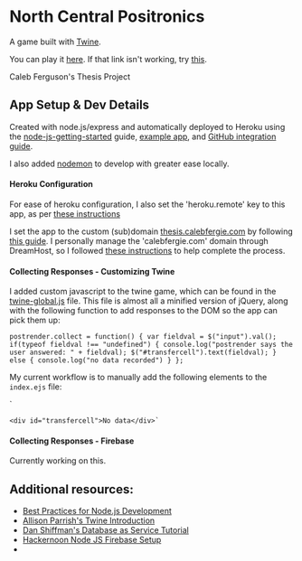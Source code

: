 # North Central Positronics

A game built with [Twine](https://twinery.org/).

You can play it [here](https://thesis.calebfergie.com/). If that link isn't working, try [this](https://north-central-positronics.herokuapp.com/).

Caleb Ferguson's Thesis Project

## App Setup & Dev Details
Created with node.js/express and automatically deployed to Heroku using the [node-js-getting-started](https://devcenter.heroku.com/articles/getting-started-with-nodejs) guide, [example app](https://github.com/heroku/node-js-getting-started), and [GitHub integration guide](https://devcenter.heroku.com/articles/github-integration).

I also added [nodemon](https://nodemon.io/) to develop with greater ease locally.

#### Heroku Configuration

For ease of heroku configuration, I also set the 'heroku.remote' key to this app, as per [these instructions](https://stackoverflow.com/questions/17497947/is-there-a-way-to-set-a-default-app-for-heroku-toolbet)

I set the app to the custom (sub)domain [thesis.calebfergie.com](thesis.calebfergie.com) by following [this guide](https://devcenter.heroku.com/articles/custom-domains). I personally manage the 'calebfergie.com' domain through DreamHost, so I followed [these instructions](https://help.dreamhost.com/hc/en-us/articles/115000760591-Setting-your-domain-to-DNS-Only-) to help complete the process.

#### Collecting Responses - Customizing Twine

I added custom javascript to the twine game, which can be found in the [twine-global.js](/public/js/twine-global.js) file. This file is almost all a  minified version of jQuery, along with the following function to add responses to the DOM so the app can pick them up:

`postrender.collect = function() {
    var fieldval = $("input").val();
	if(typeof fieldval !== "undefined") {
	console.log("postrender says the user answered: " + fieldval);
	$("#transfercell").text(fieldval);
	} else {
	console.log("no data recorded")
	}
};`

My current workflow is to manually add the following elements to the `index.ejs` file:

`<!-- - add to top: -->
<script src="http://ajax.googleapis.com/ajax/libs/jquery/1.11.0/jquery.min.js"></script>
<script src="/js/cfscript.js"></script>

<!-- - add to bottom of body: -->
	<div id="transfercell">No data</div>`

#### Collecting Responses - Firebase

Currently working on this.

## Additional resources:
- [Best Practices for Node.js Development](https://devcenter.heroku.com/articles/node-best-practices)
- [Allison Parrish's Twine Introduction](http://catn.decontextualize.com/twine/)
- [Dan Shiffman's Database as Service Tutorial](https://shiffman.net/a2z/firebase/)
- [Hackernoon Node JS Firebase Setup](https://hackernoon.com/nodejs-setup-firebase-in-4-step-tutorial-example-easy-beginner-service-account-key-json-node-server-d61e803d6cc8)
-
